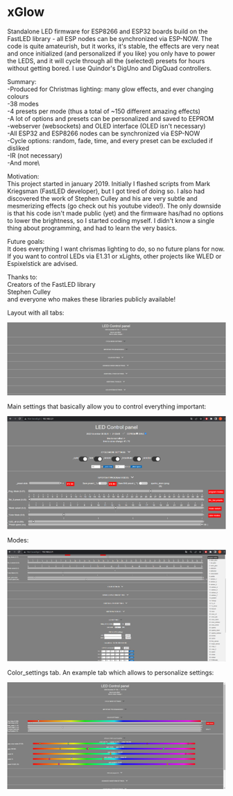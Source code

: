# xGlow
 Standalone LED firmware for ESP8266 and ESP32 boards build on the FastLED library - all ESP nodes can be synchronized via ESP-NOW. The code is quite amateurish, but it works, it's stable, the effects are very neat and once initialized (and personalized if you like) you only have to power the LEDS, and it will cycle through all the (selected) presets for hours without getting bored. I use Quindor's DigUno and DigQuad controllers.

 Summary:\
 -Produced for Christmas lighting: many glow effects, and ever changing colours\
 -38 modes\
 -4 presets per mode (thus a total of ~150 different amazing effects)\
 -A lot of options and presets can be personalized and saved to EEPROM\
 -webserver (websockets) and OLED interface (OLED isn't necessary)\
 -All ESP32 and ESP8266 nodes can be synchronized via ESP-NOW\
 -Cycle options: random, fade, time, and every preset can be excluded if disliked\
 -IR (not necessary)\
 -And more\

 Motivation:\
This project started in january 2019. Initially I flashed scripts from Mark Kriegsman (FastLED developer), but I got tired of doing so. I also had discovered the work of Stephen Culley and his are very subtle and mesmerizing effects (go check out his youtube video!). The only downside is that his code isn't made public (yet) and the firmware has/had no options to lower the brightness, so I started coding myself. I didn't know a single thing about programming, and had to learn the very basics.


Future goals:\
It does everything I want chrismas lighting to do, so no future plans for now. If you want to control LEDs via E1.31 or xLights, other projects like WLED or Espixelstick are advised.


Thanks to:\
Creators of the FastLED library\
Stephen Culley\
and everyone who makes these libraries publicly available!

Layout with all tabs:

![](images/layout.jpg)

Main settings that basically allow you to control everything important:

![](images/Main_settings.png)

Modes:

![](images/modes.png)

Color_settings tab. An example tab which allows to personalize settings:

![](images/example_colorsettings.jpg)

